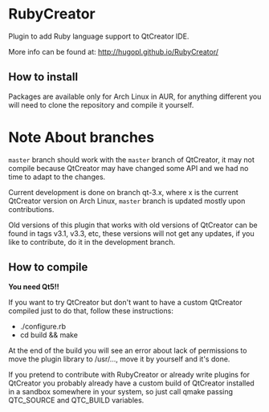 # RubyCreator

Plugin to add Ruby language support to QtCreator IDE.

More info can be found at: http://hugopl.github.io/RubyCreator/

## How to install

Packages are available only for Arch Linux in AUR, for anything different you will need to clone the repository and compile it yourself.

# Note About branches

`master` branch should work with the `master` branch of QtCreator, it may not compile because QtCreator may have changed some API and we had no time to adapt to the changes.

Current development is done on branch qt-3.x, where x is the current QtCreator version on Arch Linux, `master` branch is updated mostly upon contributions.

Old versions of this plugin that works with old versions of QtCreator can be found in tags v3.1, v3.3, etc, these versions will not get any updates, if you like to contribute, do it in the development branch.

## How to compile

**You need Qt5!!**

If you want to try QtCreator but don't want to have a custom QtCreator compiled just to do that, follow these instructions:

* ./configure.rb
* cd build && make

At the end of the build you will see an error about lack of permissions to move the plugin library to /usr/..., move it by yourself and it's done.

If you pretend to contribute with RubyCreator or already write plugins for QtCreator you probably already have a custom build of QtCreator installed in
a sandbox somewhere in your system, so just call qmake passing QTC_SOURCE and QTC_BUILD variables.

